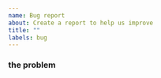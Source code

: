 ```yaml
---
name: Bug report
about: Create a report to help us improve
title: ""
labels: bug
---
```


### the problem
<!--
Write a clear and succinct description
of the bug and expected behavior.

```typescript
// add code snippet, as needed
const foo = "bar";
[..]
```
-->

<!--
### steps to reproduce

When helpful, add steps to reproduce the problem
and any error messages that can help with troubleshooting.

### steps to reproduce

1. I did this first
2. Then another thing
3. and I got this error:

Error message(s) or maleficent outcome:

```bash
# Include any error messages if available.
```
-->

<!--
If your request is urgent, please review our sponsorship tiers
that come with prioritization of approved work.  Sponsorship is
not a guarantee that we'll approve or implement your request,
so please get pre-approval if that is your sponsorship intent.

Sponsor us here: https://github.com/sponsors/facioquo

If you require contract custom development, please contact
our parent organization at https://skenderco.com
-->

<!--
** Please delete these hidden explanatory comments when submitting.**
-->
